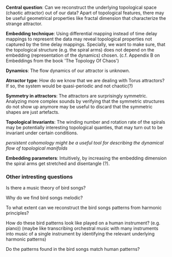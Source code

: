 **Central question**: Can we reconstruct the underlying topological space (chaotic attractor) out of our data? Apart of topological features, there may be useful geometrical properties like fractal dimension that characterize the strange attractor.

**Embedding technique**: Using differential mapping instead of time delay mappings to represent the data may reveal topological properties not captured by the time delay mappings. Specially, we want to make sure, that the topological structure (e.g. the spiral arms) does not depend on the embedding (representation of the dynamics) chosen. (c.f. Appendix B on Embeddings from the book 'The Topology Of Chaos')

**Dynamics**: The flow dynamics of our attractor is unknown.

**Atrractor type**: How do we know that we are dealing with Torus attractors? If so, the system would be quasi-periodic and not chaotic(?)

**Symmetry in attractors**: The attractors are surprisingly symmetric. Analyzing more complex sounds by verifying that the symmetric structures do not show up anymore may be useful to discard that the symmetric shapes are just artefacts.

**Topological Invariants**: The winding number and rotation rate of the spirals may be potentially interesting topological quanties, that may turn out to be invariant under certain conditions. 

*persistent cohomology might be a useful tool for describing the dynamical flow of topological manifolds*

**Embedding parameters**: Intuitively, by increasing the embedding dimension the spiral arms get stretched and disentangle (?).


### Other intresting questions

Is there a music theory of bird songs?

Why do we find bird songs melodic?

To what extent can we reconstruct the bird songs patterns from harmonic principles?

How do these bird patterns look like played on a human instrument? (e.g. piano))
(maybe like transcribing orchestral music with many instruments into music of a single instrument by identifying the relevant underlying harmonic patterns)


Do the patterns found in the bird songs match human patterns?



